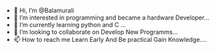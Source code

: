 - 👋 Hi, I’m @Balamurali
- 👀 I’m interested in programming and became a hardware Developer...
- 🌱 I’m currently learning  python and C ...
- 💞️ I’m looking to collaborate on Develop New Programms...
- 📫 How to reach me Learn Early And Be practical Gain Knowledge....

<!---
Murali-byte/Murali-byte is a ✨ special ✨ repository because its `README.md` (this file) appears on your GitHub profile.
You can click the Preview link to take a look at your changes.
--->
